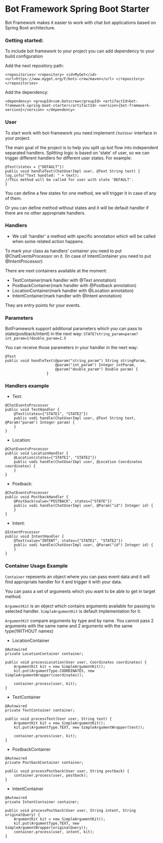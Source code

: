 # Bot Framework Spring Boot Starter

Bot Framework makes it easier to work with chat bot applications
based on Spring Boot architecture.

### Getting started:

To include bot framework to your project 
you can add dependency to your build configuration

Add the next repository path:

`<repositories>
        <repository>
            <id>MyGet</id>
            <url>https://www.myget.org/F/bots-crew/maven</url>
        </repository>
    </repositories>`

Add the dependency:

`<dependency>
            <groupId>com.botscrew</groupId>
            <artifactId>bot-framework-spring-boot-starter</artifactId>
            <version>{bot-framework-version}</version>
        </dependency>`
        
### User

To start work with bot-framework you need implement `ChatUser` interface in your project.

The main goal of the project is to help you split up 
bot flow into independent separated handlers. Splitting logic 
is based on 'state' of user, so we can trigger different handlers for 
different user states. For example:

```
@Text(states = {"DEFAULT"})
public void handleText(ChatUserImpl user, @Text String text) {
log.info("Text handled: " + text);
//This method will be called for user with state 'DEFAULT'.
}
```

You can define a few states for one method, we will trigger it in case of any of them.

Or you can define method without states and it will be default handler if there 
are no other appropriate handlers.

### Handlers

* We call 'handler' a method with specific annotation which will be called when some related action happens.

To mark your class as handlers' container you need to put @ChatEventsProcessor on it.
(In case of IntentContainer you need to put @IntentProcessor)

There are next containers available at the moment:

* TextContainer(mark handler with @Text annotation) 
* PostbackContainer(mark handler with @Postback annotation)
* LocationContainer(mark handler with @Location annotation)
* IntentContainer(mark handler with @Intent annotation)

They are entry points for your events.

### Parameters

BotFramework support additional parameters which you can pass to state(postback/intent) 
in the next way: `STATE?string_param=param?int_param=1?double_param=2.5`

You can receive those parameters in your handler in the next way:

```
@Text
public void handleText(@param("string_param") String stringParam, 
                       @param("int_param") Integer intParam, 
                       @param("double_param") Double param) {
                   }
```

### Handlers example

* Text:

```
@ChatEventsProcessor
public void TextHandler {
    @Text(states={"STATE1", "STATE2"})
    public vodi handle(ChatUserImpl user, @Text String text, @Param("param") Integer param) {
    }
}
```


* Location:

```
@ChatEventsProcessor
public void LocationHandler {
    @Location(states={"STATE1", "STATE2"})
    public vodi handle(ChatUserImpl user, @Location Coordinates coordinates) {
    }
}
```


* Postback:

```
@ChatEventsProcessor
public void PostbackHandler {
    @Postback(value="POSTBACK", states={"STATE"})
    public vodi handle(ChatUserImpl user, @Param("id") Integer id) {
    }
}
```


* Intent:

```
@IntentProcessor
public void IntentHandler {
    @Text(value="INTENT", states={"STATE1", "STATE2"})
    public vodi handle(ChatUserImpl user, @Param("id") Integer id) {
    }
}
```


### Container Usage Example

`Container` repesents an object where you can pass event data and it will find appropriate handler for it and trigger it with your data.

You can pass a set of arguments which you want to be able to get in target method.

`ArgumentKit` is an object which contains arguments available for passing to selected handler.
`SimpleArgumentKit` is default implementation for it.

`ArgumentKit` compare arguments by type and by name.
You cannot pass 2 arguments with the same name and 2 arguments with the same type(!WITHOUT names)

* LocationContainer

```
@Autowired
private LocationContainer container;

public void processLocation(User user, Coordinates coordinates) {
    ArgumentKit kit = new SimpleArgumentKit();
    kit.put(ArgumentType.COORDINATES, new SimpleArgumentWrapper(coordinates));

    container.process(user, kit);
}
```

* TextContainer

```
@Autowired
private TextContainer container;

public void processText(User user, String text) {
    ArgumentKit kit = new SimpleArgumentKit();
    kit.put(ArgumentType.TEXT, new SimpleArgumentWrapper(text));

    container.process(user, kit);
}
```

* PostbackContainer

```
@Autowired
private PostbackContainer container;

public void processPostback(User user, String postback) {
    container.process(user, postback);
}
```

* IntentContainer

```
@Autowired
private IntentContainer container;

public void processPostback(User user, String intent, String originalQuery) {
    ArgumentKit kit = new SimpleArgumentKit();
    kit.put(ArgumentType.TEXT, new SimpleArgumentWrapper(originalQuery));
    container.process(user, intent, kit);
}
```
